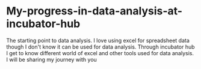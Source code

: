 # My-progress-in-data-analysis-at-incubator-hub
The starting point to data analysis. I love using excel  for spreadsheet data though I don't know it can be used for data analysis. Through incubator hub I get to know different world of excel and other tools used for data analysis. I will be sharing my journey with you 
